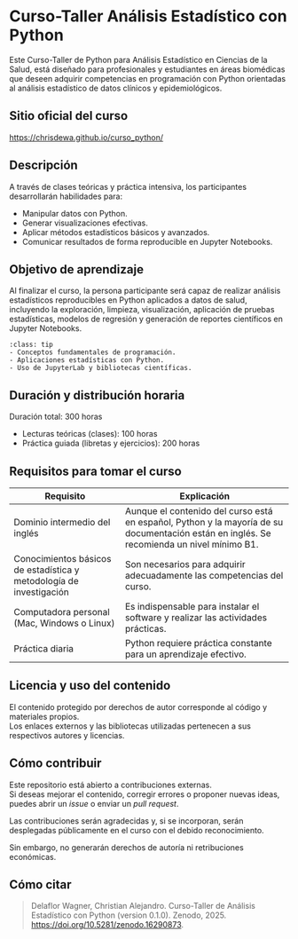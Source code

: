 # Curso-Taller Análisis Estadístico con Python

Este Curso-Taller de Python para Análisis Estadístico en Ciencias de la Salud, está diseñado para profesionales y estudiantes en áreas biomédicas que deseen adquirir competencias en programación con Python orientadas al análisis estadístico de datos clínicos y epidemiológicos.

## Sitio oficial del curso

https://chrisdewa.github.io/curso_python/

## Descripción

A través de clases teóricas y práctica intensiva, los participantes desarrollarán habilidades para:

- Manipular datos con Python.
- Generar visualizaciones efectivas.
- Aplicar métodos estadísticos básicos y avanzados.
- Comunicar resultados de forma reproducible en Jupyter Notebooks.

## Objetivo de aprendizaje

Al finalizar el curso, la persona participante será capaz de realizar análisis estadísticos reproducibles en Python aplicados a datos de salud, incluyendo la exploración, limpieza, visualización, aplicación de pruebas estadísticas, modelos de regresión y generación de reportes científicos en Jupyter Notebooks.

```{admonition} ¿Qué aprenderás?
:class: tip
- Conceptos fundamentales de programación.
- Aplicaciones estadísticas con Python.
- Uso de JupyterLab y bibliotecas científicas.
```

## Duración y distribución horaria

Duración total: 300 horas  
- Lecturas teóricas (clases): 100 horas  
- Práctica guiada (libretas y ejercicios): 200 horas

## Requisitos para tomar el curso

| Requisito | Explicación |
|-----------|------------|
| Dominio intermedio del inglés | Aunque el contenido del curso está en español, Python y la mayoría de su documentación están en inglés. Se recomienda un nivel mínimo B1. |
| Conocimientos básicos de estadística y metodología de investigación | Son necesarios para adquirir adecuadamente las competencias del curso. |
| Computadora personal (Mac, Windows o Linux) | Es indispensable para instalar el software y realizar las actividades prácticas. |
| Práctica diaria | Python requiere práctica constante para un aprendizaje efectivo. |

## Licencia y uso del contenido

El contenido protegido por derechos de autor corresponde al código y materiales propios.  
Los enlaces externos y las bibliotecas utilizadas pertenecen a sus respectivos autores y licencias.

## Cómo contribuir

Este repositorio está abierto a contribuciones externas.  
Si deseas mejorar el contenido, corregir errores o proponer nuevas ideas, puedes abrir un *issue* o enviar un *pull request*.  

Las contribuciones serán agradecidas y, si se incorporan, serán desplegadas públicamente en el curso con el debido reconocimiento.  

Sin embargo, no generarán derechos de autoría ni retribuciones económicas.

## Cómo citar

> Delaflor Wagner, Christian Alejandro. Curso-Taller de Análisis Estadístico con Python (version 0.1.0). Zenodo, 2025. https://doi.org/10.5281/zenodo.16290873.